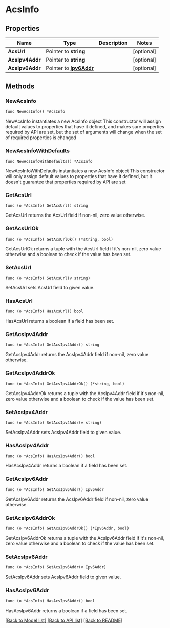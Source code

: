 # AcsInfo

## Properties

Name | Type | Description | Notes
------------ | ------------- | ------------- | -------------
**AcsUrl** | Pointer to **string** |  | [optional] 
**AcsIpv4Addr** | Pointer to **string** |  | [optional] 
**AcsIpv6Addr** | Pointer to [**Ipv6Addr**](Ipv6Addr.md) |  | [optional] 

## Methods

### NewAcsInfo

`func NewAcsInfo() *AcsInfo`

NewAcsInfo instantiates a new AcsInfo object
This constructor will assign default values to properties that have it defined,
and makes sure properties required by API are set, but the set of arguments
will change when the set of required properties is changed

### NewAcsInfoWithDefaults

`func NewAcsInfoWithDefaults() *AcsInfo`

NewAcsInfoWithDefaults instantiates a new AcsInfo object
This constructor will only assign default values to properties that have it defined,
but it doesn't guarantee that properties required by API are set

### GetAcsUrl

`func (o *AcsInfo) GetAcsUrl() string`

GetAcsUrl returns the AcsUrl field if non-nil, zero value otherwise.

### GetAcsUrlOk

`func (o *AcsInfo) GetAcsUrlOk() (*string, bool)`

GetAcsUrlOk returns a tuple with the AcsUrl field if it's non-nil, zero value otherwise
and a boolean to check if the value has been set.

### SetAcsUrl

`func (o *AcsInfo) SetAcsUrl(v string)`

SetAcsUrl sets AcsUrl field to given value.

### HasAcsUrl

`func (o *AcsInfo) HasAcsUrl() bool`

HasAcsUrl returns a boolean if a field has been set.

### GetAcsIpv4Addr

`func (o *AcsInfo) GetAcsIpv4Addr() string`

GetAcsIpv4Addr returns the AcsIpv4Addr field if non-nil, zero value otherwise.

### GetAcsIpv4AddrOk

`func (o *AcsInfo) GetAcsIpv4AddrOk() (*string, bool)`

GetAcsIpv4AddrOk returns a tuple with the AcsIpv4Addr field if it's non-nil, zero value otherwise
and a boolean to check if the value has been set.

### SetAcsIpv4Addr

`func (o *AcsInfo) SetAcsIpv4Addr(v string)`

SetAcsIpv4Addr sets AcsIpv4Addr field to given value.

### HasAcsIpv4Addr

`func (o *AcsInfo) HasAcsIpv4Addr() bool`

HasAcsIpv4Addr returns a boolean if a field has been set.

### GetAcsIpv6Addr

`func (o *AcsInfo) GetAcsIpv6Addr() Ipv6Addr`

GetAcsIpv6Addr returns the AcsIpv6Addr field if non-nil, zero value otherwise.

### GetAcsIpv6AddrOk

`func (o *AcsInfo) GetAcsIpv6AddrOk() (*Ipv6Addr, bool)`

GetAcsIpv6AddrOk returns a tuple with the AcsIpv6Addr field if it's non-nil, zero value otherwise
and a boolean to check if the value has been set.

### SetAcsIpv6Addr

`func (o *AcsInfo) SetAcsIpv6Addr(v Ipv6Addr)`

SetAcsIpv6Addr sets AcsIpv6Addr field to given value.

### HasAcsIpv6Addr

`func (o *AcsInfo) HasAcsIpv6Addr() bool`

HasAcsIpv6Addr returns a boolean if a field has been set.


[[Back to Model list]](../README.md#documentation-for-models) [[Back to API list]](../README.md#documentation-for-api-endpoints) [[Back to README]](../README.md)


